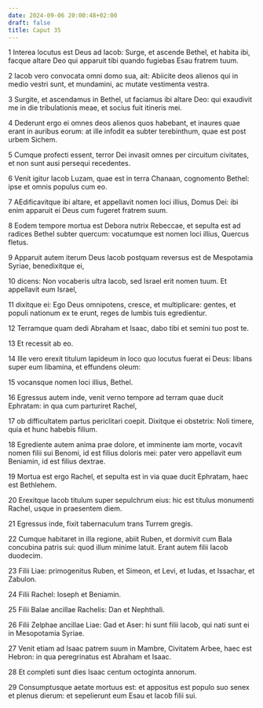 ```yaml
---
date: 2024-09-06 20:00:48+02:00
draft: false
title: Caput 35
---
```





1 Interea locutus est Deus ad Iacob: Surge, et ascende Bethel, et habita ibi, facque altare Deo qui apparuit tibi quando fugiebas Esau fratrem tuum.

2 Iacob vero convocata omni domo sua, ait: Abiicite deos alienos qui in medio vestri sunt, et mundamini, ac mutate vestimenta vestra.

3 Surgite, et ascendamus in Bethel, ut faciamus ibi altare Deo: qui exaudivit me in die tribulationis meae, et socius fuit itineris mei.

4 Dederunt ergo ei omnes deos alienos quos habebant, et inaures quae erant in auribus eorum: at ille infodit ea subter terebinthum, quae est post urbem Sichem.

5 Cumque profecti essent, terror Dei invasit omnes per circuitum civitates, et non sunt ausi persequi recedentes.

6 Venit igitur Iacob Luzam, quae est in terra Chanaan, cognomento Bethel: ipse et omnis populus cum eo.

7 AEdificavitque ibi altare, et appellavit nomen loci illius, Domus Dei: ibi enim apparuit ei Deus cum fugeret fratrem suum.

8 Eodem tempore mortua est Debora nutrix Rebeccae, et sepulta est ad radices Bethel subter quercum: vocatumque est nomen loci illius, Quercus fletus.

9 Apparuit autem iterum Deus Iacob postquam reversus est de Mespotamia Syriae, benedixitque ei,

10 dicens: Non vocaberis ultra Iacob, sed Israel erit nomen tuum. Et appellavit eum Israel,

11 dixitque ei: Ego Deus omnipotens, cresce, et multiplicare: gentes, et populi nationum ex te erunt, reges de lumbis tuis egredientur.

12 Terramque quam dedi Abraham et Isaac, dabo tibi et semini tuo post te.

13 Et recessit ab eo.

14 Ille vero erexit titulum lapideum in loco quo locutus fuerat ei Deus: libans super eum libamina, et effundens oleum:

15 vocansque nomen loci illius, Bethel.

16 Egressus autem inde, venit verno tempore ad terram quae ducit Ephratam: in qua cum parturiret Rachel,

17 ob difficultatem partus periclitari coepit. Dixitque ei obstetrix: Noli timere, quia et hunc habebis filium.

18 Egrediente autem anima prae dolore, et imminente iam morte, vocavit nomen filii sui Benomi, id est filius doloris mei: pater vero appellavit eum Beniamin, id est filius dextrae.

19 Mortua est ergo Rachel, et sepulta est in via quae ducit Ephratam, haec est Bethlehem.

20 Erexitque Iacob titulum super sepulchrum eius: hic est titulus monumenti Rachel, usque in praesentem diem.

21 Egressus inde, fixit tabernaculum trans Turrem gregis.

22 Cumque habitaret in illa regione, abiit Ruben, et dormivit cum Bala concubina patris sui: quod illum minime latuit. Erant autem filii Iacob duodecim.

23 Filii Liae: primogenitus Ruben, et Simeon, et Levi, et Iudas, et Issachar, et Zabulon.

24 Filii Rachel: Ioseph et Beniamin.

25 Filii Balae ancillae Rachelis: Dan et Nephthali.

26 Filii Zelphae ancillae Liae: Gad et Aser: hi sunt filii Iacob, qui nati sunt ei in Mesopotamia Syriae.

27 Venit etiam ad Isaac patrem suum in Mambre, Civitatem Arbee, haec est Hebron: in qua peregrinatus est Abraham et Isaac.

28 Et completi sunt dies Isaac centum octoginta annorum.

29 Consumptusque aetate mortuus est: et appositus est populo suo senex et plenus dierum: et sepelierunt eum Esau et Iacob filii sui.

